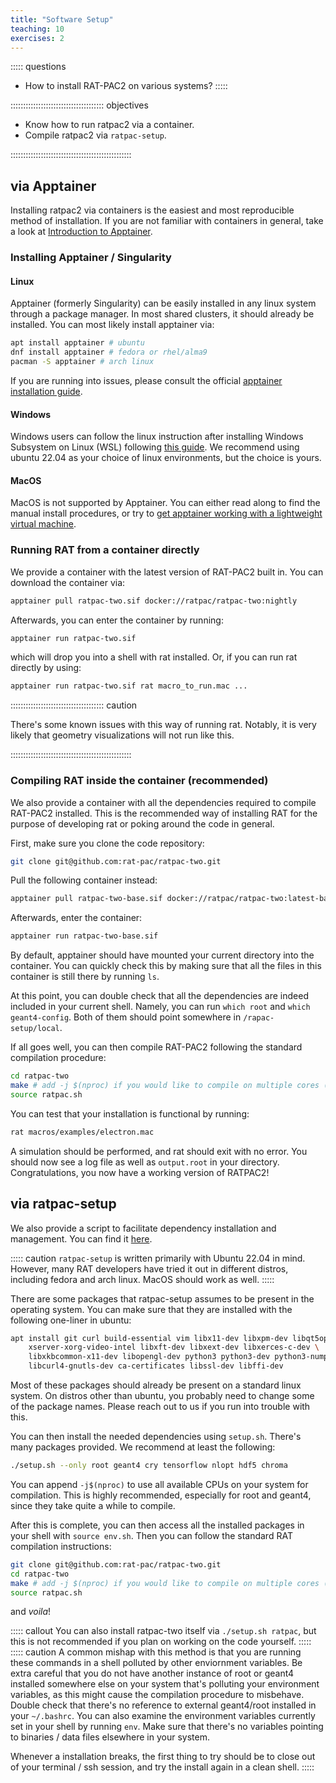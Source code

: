 ```yaml
---
title: "Software Setup"
teaching: 10
exercises: 2
---
```


::::: questions
- How to install RAT-PAC2 on various systems?
:::::

::::::::::::::::::::::::::::::::::::: objectives

- Know how to run ratpac2 via a container.
- Compile ratpac2 via `ratpac-setup`.

::::::::::::::::::::::::::::::::::::::::::::::::

## via Apptainer
Installing ratpac2 via containers is the easiest and most reproducible method of installation. If you are not familiar with containers in general, take a look at [Introduction to Apptainer](https://apptainer.org/docs/user/main/introduction.html).

### Installing Apptainer / Singularity
#### Linux
Apptainer (formerly Singularity) can be easily installed in any linux system through a package manager. In most shared clusters, it should already be installed. 
You can most likely install apptainer via:
```sh
apt install apptainer # ubuntu
dnf install apptainer # fedora or rhel/alma9
pacman -S apptainer # arch linux
```
If you are running into issues, please consult the official [apptainer installation guide](https://apptainer.org/docs/admin/main/installation.html#installation-on-linux).

#### Windows
Windows users can follow the linux instruction after installing Windows Subsystem on Linux (WSL) following [this guide](https://learn.microsoft.com/en-us/windows/wsl/install). We recommend using ubuntu 22.04 as your choice of linux environments, but the choice is yours.

#### MacOS
MacOS is not supported by Apptainer. You can either read along to find the manual install procedures, or try to [get apptainer working with a lightweight virtual machine](https://apptainer.org/docs/admin/main/installation.html#mac).

### Running RAT from a container directly
We provide a container with the latest version of RAT-PAC2 built in. You can download the container via:
```sh
apptainer pull ratpac-two.sif docker://ratpac/ratpac-two:nightly
```
Afterwards, you can enter the container by running:
```sh
apptainer run ratpac-two.sif
```
which will drop you into a shell with rat installed. Or, if you can run rat directly by using:
```sh
apptainer run ratpac-two.sif rat macro_to_run.mac ...
```
::::::::::::::::::::::::::::::::::::: caution

There's some known issues with this way of running rat. Notably, it is very likely that geometry visualizations will not run like this.

::::::::::::::::::::::::::::::::::::::::::::::::
### Compiling RAT inside the container (recommended)
We also provide a container with all the dependencies required to compile RAT-PAC2 installed. This is the recommended way of installing RAT for the purpose of developing rat or poking around the code in general.

First, make sure you clone the code repository:
```sh
git clone git@github.com:rat-pac/ratpac-two.git
```
Pull the following container instead:
```sh
apptainer pull ratpac-two-base.sif docker://ratpac/ratpac-two:latest-base
```
Afterwards, enter the container:
```sh
apptainer run ratpac-two-base.sif
```
By default, apptainer should have mounted your current directory into the container. You can quickly check this by making sure that all the files in this container is still there by running `ls`. 

At this point, you can double check that all the dependencies are indeed included in your current shell. Namely, you can run `which root` and `which geant4-config`. Both of them should point somewhere in `/rapac-setup/local`.

If all goes well, you can then compile RAT-PAC2 following the standard compilation procedure:
```sh
cd ratpac-two
make # add -j $(nproc) if you would like to compile on multiple cores (recommended).
source ratpac.sh
```
You can test that your installation is functional by running:
```sh
rat macros/examples/electron.mac
```
A simulation should be performed, and rat should exit with no error. You should now see a log file as well as `output.root` in your directory. Congratulations, you now have a working version of RATPAC2!

## via ratpac-setup
We also provide a script to facilitate dependency installation and management. You can find it [here](https://github.com/rat-pac/ratpac-setup#).

::::: caution
`ratpac-setup` is written primarily with Ubuntu 22.04 in mind. However, many RAT developers have tried it out in different distros, including fedora and arch linux. MacOS should work as well.
:::::

There are some packages that ratpac-setup assumes to be present in the operating system. You can make sure that they are installed with the following one-liner in ubuntu:
```sh
apt install git curl build-essential vim libx11-dev libxpm-dev libqt5opengl5-dev ssh cmake \
    xserver-xorg-video-intel libxft-dev libxext-dev libxerces-c-dev \
    libxkbcommon-x11-dev libopengl-dev python3 python3-dev python3-numpy \
    libcurl4-gnutls-dev ca-certificates libssl-dev libffi-dev
```
Most of these packages should already be present on a standard linux system. On distros other than ubuntu, you probably need to change some of the package names. Please reach out to us if you run into trouble with this.

You can then install the needed dependencies using `setup.sh`. There's many packages provided. We recommend at least the following:
```sh
./setup.sh --only root geant4 cry tensorflow nlopt hdf5 chroma
```
You can append `-j$(nproc)` to use all available CPUs on your system for compilation. This is highly recommended, especially for root and geant4, since they take quite a while to compile.

After this is complete, you can then access all the installed packages in your shell with `source env.sh`. Then you can follow the standard RAT compilation instructions:
```sh
git clone git@github.com:rat-pac/ratpac-two.git
cd ratpac-two
make # add -j $(nproc) if you would like to compile on multiple cores (recommended).
source ratpac.sh
```
and _voila_!

::::: callout
You can also install ratpac-two itself via `./setup.sh ratpac`, but this is not recommended if you plan on working on the code yourself. 
:::::
::::: caution
A common mishap with this method is that you are running these commands in a shell polluted by other enviornment variables. Be extra careful that you do not have another instance of root or geant4 installed somewhere else on your system that's polluting your environment variables, as this might cause the compilation procedure to misbehave. Double check that there's no reference to external geant4/root installed in your `~/.bashrc`. You can also examine the environment variables currently set in your shell by running `env`. Make sure that there's no variables pointing to binaries / data files elsewhere in your system. 

Whenever a installation breaks, the first thing to try should be to close out of your terminal / ssh session, and try the install again in a clean shell.
:::::
